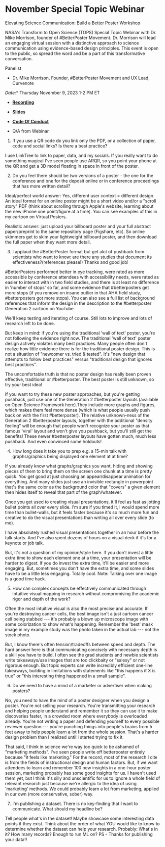 # November Special Topic Webinar 

Elevating Science Communication: Build a Better Poster Workshop

NASA's Transform to Open Science (TOPS) Special Topic Webinar with Dr. Mike Morrison, founder of #BetterPoster Movement. Dr. Morrison will lead an engaging virtual session with a distinctive approach to science communication using evidence-based design principles. This event is open to the public, so spread the word and be a part of this transformative conversation.


Panelist
- Dr. Mike Morrison, Founder, #BetterPoster Movement and UX Lead, Curvenote



 

*Date:** Thursday November 9, 2023 1-2 PM ET

- **[Recording]( https://www.youtube.com/watch?v=4jinqibSE6M)**
 
- **[Slides]( https://zenodo.org/records/10150808)**
 
- **[Code Of Conduct](https://github.com/nasa/Transform-to-Open-Science/blob/main/docs/Area1_Engagement/Community_Forums/code_of_conduct.md)**

-  Q/A from Webinar

1. If you use a QR code do you link only the PDF, or a collection of paper, code and social links? Is there a best practice?
     
I use LinkTree to link to paper, data, and my socials. If you really want to do something magical I've seen people use ARQR, so you point your phone at the QR and get a 3D model floating in space in front of the poster.

2. Do you feel there should be two versions of a poster - the one for the conference and one for the deposit online or in conference proceedings that has more written detail?
   
Ideal/perfect world answer: Yes, different user context = different design. An ideal format for an online poster might be a short video and/or a "scroll story" PDF (think about scrolling through Apple's website, learning about the new iPhone one point/figure at a time). You can see examples of this in my cartoon on Virtual Posters. 

Realistic answer: just upload your billboard poster and your full abstract paper/preprint to the same repository page (Figshare, etc). So online skimmers get to skim your lightweight billboard poster, and then download the full paper when they want more detail.  

3. I applaud the #BetterPoster format but get alot of pushback from scientists who want to know: are there any studies that document its effectiveness?(references please!) Thanks and good job!
 
#BetterPosters performed better in eye tracking, were rated as more accessible by conference attendees with accessibility needs, were rated as easier to interact with in two field studies, and there is at least no difference in 'number of stops' so far, and some evidence that #betterposters get more stops (if you remove on insane outlier in that AHA field study, #betterposters got more stops). You can also see a full list of background references that inform the design in the description to the #betterposter Generation 2 cartoon on YouTube.

We'll keep testing and iterating of course. Still lots to improve and lots of research left to be done. 

But keep in mind: If you're using the traditional 'wall of text' poster, you're not following the evidence right now. The traditional 'wall of text' poster design actively violates many best practices. Many people often don't realize how little evidence there is for the traditional poster design. This is not a situation of "newcomer vs. tried & tested". It's "new design that attempts to follow best practices" versus "traditional design that ignores best practices". 

The uncomfortable truth is that no poster design has really been proven effective, traditional or #betterposter. The best poster is still unknown, so try your best idea!

If you want to try these new poster approaches, but you're getting pushback, just use one of the Generation 2 #betterposter layouts (available on Open Science Framework here).They include more graphs and figures, which makes them feel more dense (which is what people usually push back on with the first #betterposter). The relative unknown-ness of the Generation 2 #betterposter layouts, together with the additional "density feeling" will be enough that people won't recognize your poster as that famous 'viral' layout and won't give you pushback, but you'll still get the benefits! These newer #betterposter layouts have gotten much, much less pushback. And even convinced some holdouts!

4. How long does it take you to prep e.g. a 15-min talk with graphs/graphics being displayed one element at at time?

If you already know what graphs/graphics you want, hiding and showing pieces of them to bring them on the screen one chunk at a time is pretty quick. You get good at just choosing an appear/disappear animation for everything. And many slides just use an invisible rectangle in powerpoint that's the same color as the background color that "covers" a given element then hides itself to reveal that part of the graph/whatever.

Once you get used to creating visual presentations, it'll feel as fast as jotting bullet points all over every slide. I'm sure if you timed it, I would spend more time than bullet-walls, but it feels faster because it's so much more fun and creative to do the visual presentations than writing all over every slide (to me). 

I have absolutely rushed visual presentations together in an hour before the talk starts. And I've also spent dozens of hours on a visual deck if it's for a keynote or job talk. 

But, it's not a question of my opinion/style here. If you don't invest a little extra time to show each element one at a time, your presentation will be harder to digest. If you do invest the extra time, it'll be easier and more engaging. But, sometimes you don't have the extra time, and some slides have to be a little less engaging. Totally cool. Note: Talking over one image is a good time hack.

5. How can complex concepts be effectively communicated through intuitive visual mapping in research without compromising the academic rigor and depth of the work?

Often the most intuitive visual is also the most precise and accurate. If you're destroying cancer cells, the best image isn't a just cartoon cancer cell being stabbed --- it's probably a blown up microscope image with some colorization to show what's happening. Remember the 'best' mask image in my example study was the photo taken in the actual lab --- not the stock photo.

But, I know there's often tension/tradeoffs between speed and depth. The hard answer here is that communicating concisely with necessary depth is a skill you have to build. I often see the grad students and newbie scientists write takeaways/use images that are too clickbaity or "salesy" or not rigorous enough. But topic experts can write incredibly efficient one-line takeaways, building in limitations with statements like "this happens if X is true" or "this interesting thing happened in a small sample".

6. Do we need to have a mind of a marketer or advertiser when making posters?

No, you need to have the mind of a poster designer when you design a poster. You're not selling your research. You're transmitting your research and helping people understand and remember it so they can use it to make discoveries faster, in a crowded room where everybody is overloaded already. You're not writing a paper and defending yourself to every possible reviewer question --- you're punching things into people's brains from 5 feet away to help people learn a lot from the whole session. That's a harder design problem than I realized until I started trying to fix it. 

That said, I think in science we're way too quick to be ashamed of "marketing methods". I've seen people write off betterposter entirely because "it feels like marketing." For the record, most of the research I cite is from the fields of instructional design and human factors. But, if we want attendees to learn and remember 100 new insights in a one-hour poster session, marketing probably has some good insights for us. I haven't used them yet, but I think it's silly and unscientific for us to ignore a whole field of relevant research just because we're allergic to the idea of using 'marketing' methods. We could probably learn a lot from marketing, applied in our own (more conservative, sober) way. 

7. I'm publishing a dataset. There is no key-finding that I want to communicate. What should my headline be?

Tell people what's in the dataset! Maybe showcase some interesting data points if they exist. Think about the order of what YOU would like to know to determine whether the dataset can help your research. Probably: What's in it? How many records? Enough to run ML on? PS - Thanks for publishing your data!!

